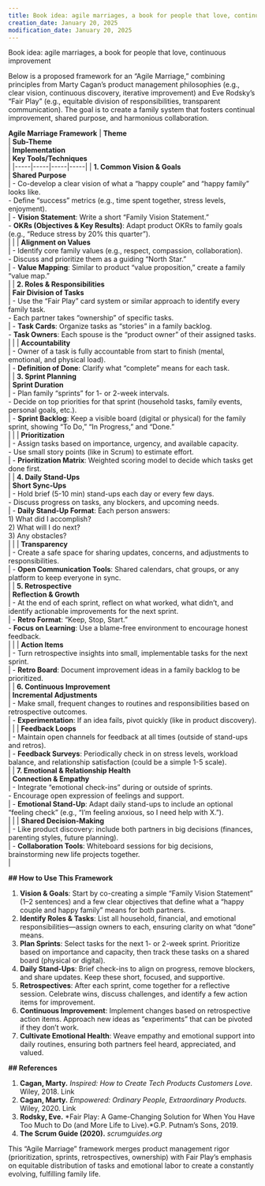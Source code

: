 ```yaml
---
title: Book idea: agile marriages, a book for people that love, continuous…
creation_date: January 20, 2025
modification_date: January 20, 2025
---
```



Book idea: agile marriages, a book for people that love, continuous improvement 

Below is a proposed framework for an “Agile Marriage,” combining principles from Marty Cagan’s product management philosophies (e.g., clear vision, continuous discovery, iterative improvement) and Eve Rodsky’s “Fair Play” (e.g., equitable division of responsibilities, transparent communication). The goal is to create a family system that fosters continual improvement, shared purpose, and harmonious collaboration.

**Agile Marriage Framework**
|  **Theme**<br/> | **Sub-Theme**<br/> | **Implementation**<br/> | **Key Tools/Techniques**<br/> |
|-----|-----|-----|-----|
|  **1. Common Vision & Goals**<br/> | **Shared Purpose**<br/> | - Co-develop a clear vision of what a “happy couple” and “happy family” looks like.<br/>- Define “success” metrics (e.g., time spent together, stress levels, enjoyment).<br/> | - **Vision Statement**: Write a short “Family Vision Statement.”<br/>- **OKRs (Objectives & Key Results)**: Adapt product OKRs to family goals (e.g., “Reduce stress by 20% this quarter”).<br/> |
|   | **Alignment on Values**<br/> | - Identify core family values (e.g., respect, compassion, collaboration).<br/>- Discuss and prioritize them as a guiding “North Star.”<br/> | - **Value Mapping**: Similar to product “value proposition,” create a family “value map.”<br/> |
|  **2. Roles & Responsibilities**<br/> | **Fair Division of Tasks**<br/> | - Use the “Fair Play” card system or similar approach to identify every family task.<br/>- Each partner takes “ownership” of specific tasks.<br/> | - **Task Cards**: Organize tasks as “stories” in a family backlog.<br/>- **Task Owners**: Each spouse is the “product owner” of their assigned tasks.<br/> |
|   | **Accountability**<br/> | - Owner of a task is fully accountable from start to finish (mental, emotional, and physical load).<br/> | - **Definition of Done**: Clarify what “complete” means for each task.<br/> |
|  **3. Sprint Planning**<br/> | **Sprint Duration**<br/> | - Plan family “sprints” for 1- or 2-week intervals.<br/>- Decide on top priorities for that sprint (household tasks, family events, personal goals, etc.).<br/> | - **Sprint Backlog**: Keep a visible board (digital or physical) for the family sprint, showing “To Do,” “In Progress,” and “Done.”<br/> |
|   | **Prioritization**<br/> | - Assign tasks based on importance, urgency, and available capacity.<br/>- Use small story points (like in Scrum) to estimate effort.<br/> | - **Prioritization Matrix**: Weighted scoring model to decide which tasks get done first.<br/> |
|  **4. Daily Stand-Ups**<br/> | **Short Sync-Ups**<br/> | - Hold brief (5-10 min) stand-ups each day or every few days.<br/>- Discuss progress on tasks, any blockers, and upcoming needs.<br/> | - **Daily Stand-Up Format**: Each person answers:<br/>1) What did I accomplish? <br/>2) What will I do next? <br/>3) Any obstacles?<br/> |
|   | **Transparency**<br/> | - Create a safe space for sharing updates, concerns, and adjustments to responsibilities.<br/> | - **Open Communication Tools**: Shared calendars, chat groups, or any platform to keep everyone in sync.<br/> |
|  **5. Retrospective**<br/> | **Reflection & Growth**<br/> | - At the end of each sprint, reflect on what worked, what didn’t, and identify actionable improvements for the next sprint.<br/> | - **Retro Format**: “Keep, Stop, Start.” <br/>- **Focus on Learning**: Use a blame-free environment to encourage honest feedback.<br/> |
|   | **Action Items**<br/> | - Turn retrospective insights into small, implementable tasks for the next sprint.<br/> | - **Retro Board**: Document improvement ideas in a family backlog to be prioritized.<br/> |
|  **6. Continuous Improvement**<br/> | **Incremental Adjustments**<br/> | - Make small, frequent changes to routines and responsibilities based on retrospective outcomes.<br/> | - **Experimentation**: If an idea fails, pivot quickly (like in product discovery).<br/> |
|   | **Feedback Loops**<br/> | - Maintain open channels for feedback at all times (outside of stand-ups and retros).<br/> | - **Feedback Surveys**: Periodically check in on stress levels, workload balance, and relationship satisfaction (could be a simple 1-5 scale).<br/> |
|  **7. Emotional & Relationship Health**<br/> | **Connection & Empathy**<br/> | - Integrate “emotional check-ins” during or outside of sprints. <br/>- Encourage open expression of feelings and support.<br/> | - **Emotional Stand-Up**: Adapt daily stand-ups to include an optional “feeling check” (e.g., “I’m feeling anxious, so I need help with X.”).<br/> |
|   | **Shared Decision-Making**<br/> | - Like product discovery: include both partners in big decisions (finances, parenting styles, future planning).<br/> | - **Collaboration Tools**: Whiteboard sessions for big decisions, brainstorming new life projects together.<br/> |

**## How to Use This Framework**
1. **Vision & Goals**: Start by co-creating a simple “Family Vision Statement” (1–2 sentences) and a few clear objectives that define what a “happy couple and happy family” means for both partners.
2. **Identify Roles & Tasks**: List all household, financial, and emotional responsibilities—assign owners to each, ensuring clarity on what “done” means.
3. **Plan Sprints**: Select tasks for the next 1- or 2-week sprint. Prioritize based on importance and capacity, then track these tasks on a shared board (physical or digital).
4. **Daily Stand-Ups**: Brief check-ins to align on progress, remove blockers, and share updates. Keep these short, focused, and supportive.
5. **Retrospectives**: After each sprint, come together for a reflective session. Celebrate wins, discuss challenges, and identify a few action items for improvement.
6. **Continuous Improvement**: Implement changes based on retrospective action items. Approach new ideas as “experiments” that can be pivoted if they don’t work.
7. **Cultivate Emotional Health**: Weave empathy and emotional support into daily routines, ensuring both partners feel heard, appreciated, and valued.

**## References**
1. **Cagan, Marty.** *Inspired: How to Create Tech Products Customers Love.* Wiley, 2018. Link
2. **Cagan, Marty.** *Empowered: Ordinary People, Extraordinary Products.* Wiley, 2020. Link
3. **Rodsky, Eve.** *Fair Play: A Game-Changing Solution for When You Have Too Much to Do (and More Life to Live).*G.P. Putnam’s Sons, 2019.
4. **The Scrum Guide (2020).** _scrumguides.org_

This “Agile Marriage” framework merges product management rigor (prioritization, sprints, retrospectives, ownership) with Fair Play’s emphasis on equitable distribution of tasks and emotional labor to create a constantly evolving, fulfilling family life.
